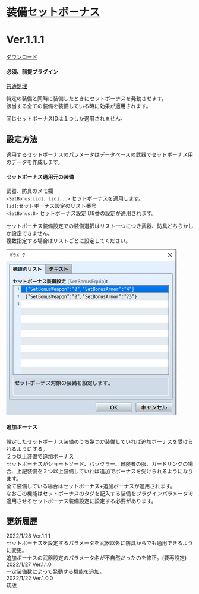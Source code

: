 # [装備セットボーナス](https://raw.githubusercontent.com/nuun888/MZ/master/NUUN_SetBonusEquip.js)
# Ver.1.1.1
[ダウンロード](https://raw.githubusercontent.com/nuun888/MZ/master/NUUN_SetBonusEquip.js)
#### 必須、前提プラグイン
[共通処理](https://github.com/nuun888/MZ/blob/master/README/Base.md)  

特定の装備と同時に装備したときにセットボーナスを発動させます。  
該当する全ての装備を装備している時に効果が適用されます。  

同じセットボーナスIDは１つしか適用されません。  

## 設定方法
適用するセットボーナスのパラメータはデータベースの武器でセットボーナス用のデータを作成します。  

#### セットボーナス適用元の装備  
武器、防具のメモ欄  
`<SetBonus:[id], [id]...>` セットボーナスを適用します。  
`[id]`:セットボーナス設定のリスト番号  
`<SetBonus:8>` セットボーナス設定ID8番の設定が適用されます。  

セットボーナス装備設定での装備選択はリスト一つにつき武器、防具どちらかしか設定できません。  
複数指定する場合はリストごとに設定してください。  

![画像](img/SetBonusEquip1.png)  

#### 追加ボーナス
設定したセットボーナス装備のうち幾つか装備していれば追加ボーナスを受けられるようにする。  
２つ以上装備で追加ボーナス  
セットボーナスがショートソード、バックラー、冒険者の服、ガードリングの場合、上記装備を２つ以上装備していれば追加でボーナスを受けられるようになります。  
全て装備している場合はセットボーナス+追加ボーナスが適用されます。  
なおこの機能はセットボーナスのタグを記入する装備をプラグインパラメータで適用させるセットボーナス装備設定に設定する必要があります。  

## 更新履歴
2022/1/28 Ver.1.1.1  
セットボーナスを設定するパラメータを武器以外に防具からでも適用できるように変更。  
追加ボーナスの武器設定のパラメータ名が不自然だったのを修正。(要再設定)  
2022/1/27 Ver.1.1.0  
一定装備数によって発動する機能を追加。  
2022/1/22 Ver.1.0.0  
初版  
